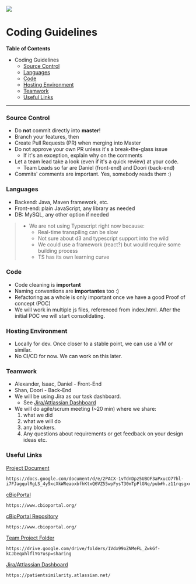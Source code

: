 ![](https://frontend.cbioportal.org/reactapp/images/369b022222badf37b2b0c284f4ae2284.png)


# Coding Guidelines


**Table of Contents**

- Coding Guidelines
    + [Source Control](#source-control)
    + [Languages](#languages)
    + [Code](#code)
    + [Hosting Environment](#hosting-environment)
    + [Teamwork](#teamwork)
    + [Useful Links](#useful-links)

------

### Source Control
- Do **not** commit directly into **master**!
- Branch your features, then
- Create Pull Requests (PR) when merging into Master
- Do not approve your own PR unless it's a break-the-glass issue
  - If it's an exception, explain why on the comments
- Let a team lead take a look (even if it's a quick review) at your code.
    - Team Leads so far are Daniel (front-end) and Doori (back-end)
- Commits' comments are important. Yes, somebody reads them :)

### Languages
- Backend: Java, Maven framework, etc.
- Front-end: plain JavaScript, any library as needed
- DB: MySQL, any other option if needed
> * We are not using Typescript right now because:
>   * Real-time transpiling can be slow
>   * Not sure about d3 and typescript support into the wild
>   * We could use a framework (react?) but would require some building process
>   * TS has its own learning curve

### Code
- Code cleaning is **important**
- Naming conventions are **importantes** too :)
- Refactoring as a whole is only important once we have a good Proof of concept (POC)
- We will work in multiple js files, referenced from index.html. After the initial POC we will start consolidating.

### Hosting Environment
- Locally for dev. Once closer to a stable point, we can use a VM or similar.
- No CI/CD for now. We can work on this later.

### Teamwork
- Alexander, Isaac, Daniel - Front-End
- Shan, Doori - Back-End
- We will be using Jira as our task dashboard. 
  - See [Jira/Attlassian Dashboard](https://patientsimilarity.atlassian.net/ "Jira/Attlassian Dashboard")
- We will do agile/scrum meeting (~20 min) where we share:
  1) what we did
  2) what we will do
  3) any blockers.
  4) Any questions about requirements or get feedback on your design ideas etc.
  
### Useful Links  
[Project Document](https://docs.google.com/document/d/e/2PACX-1vTdnDpz5UBOF3aPxucO77hl-i7FJagqulRgLS_4y9xcXkWReaoxbfhKtxQ6VZ55wpFysT30mTpPlGNq/pub#h.z11rqsgxo2dh "Project Document") 
```
https://docs.google.com/document/d/e/2PACX-1vTdnDpz5UBOF3aPxucO77hl-i7FJagqulRgLS_4y9xcXkWReaoxbfhKtxQ6VZ55wpFysT30mTpPlGNq/pub#h.z11rqsgxo2dh
```
[cBioPortal](https://www.cbioportal.org/ "cBioPortal") 
```
https://www.cbioportal.org/
```
[cBioPortal Repository](https://github.com/cBioPortal/cbioportal "cBioPortal Repository") 
```
https://www.cbioportal.org/
```
[Team Project Folder](https://drive.google.com/drive/folders/1Vdx99oZNMeFL_ZwkGf-kCJbeqxhlflYG?usp=sharing "Team Folder") 
```
https://drive.google.com/drive/folders/1Vdx99oZNMeFL_ZwkGf-kCJbeqxhlflYG?usp=sharing
```
[Jira/Attlassian Dashboard](https://patientsimilarity.atlassian.net/ "Jira/Attlassian Dashboard")
```
https://patientsimilarity.atlassian.net/
```
    
    
